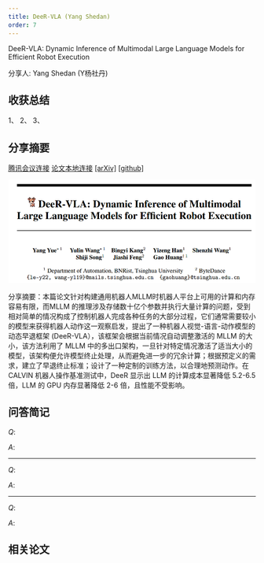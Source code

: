 ```yaml
---
title: DeeR-VLA (Yang Shedan)
order: 7
---
```



DeeR-VLA: Dynamic Inference of Multimodal Large Language Models for Efficient Robot Execution

分享人: Yang Shedan (Y杨社丹) 

## 收获总结

1、
2、
3、


## 分享摘要


[腾讯会议连接](https://meeting.tencent.com/crm/NxvOpB0Y32)
[论文本地连接](/tinyweekly/papers/(DeeR-VLA)2411.02359v1.pdf) [[arXiv]](https://arxiv.org/pdf/2411.02359) [[github]](https://github.com/yueyang130/DeeR-VLA)

![alt text](/tinyweekly/figs/1202_DeeR-VLA.png)


分享摘要：本篇论文针对构建通用机器人MLLM时机器人平台上可用的计算和内存容易有限，而MLLM 的推理涉及存储数十亿个参数并执行大量计算的问题，受到相对简单的情况构成了控制机器人完成各种任务的大部分过程，它们通常需要较小的模型来获得机器人动作这一观察启发，提出了一种机器人视觉-语言-动作模型的动态早退框架 (DeeR-VLA），该框架会根据当前情况自动调整激活的 MLLM 的大小，该方法利用了 MLLM 中的多出口架构，一旦针对特定情况激活了适当大小的模型，该架构便允许模型终止处理，从而避免进一步的冗余计算；根据预定义的需求，建立了早退终止标准；设计了一种定制的训练方法，以合理地预测动作。在 CALVIN 机器人操作基准测试中，DeeR 显示出 LLM 的计算成本显著降低 5.2-6.5 倍，LLM 的 GPU 内存显著降低 2-6 倍，且性能不受影响。



## 问答简记


$Q:$

$A:$

---

$Q:$

$A:$

---

$Q:$

$A:$


## 相关论文



